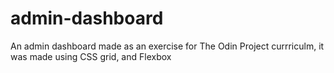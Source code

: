 # admin-dashboard
An admin dashboard made as an exercise for The Odin Project currriculm, it was made using CSS grid, and Flexbox 

